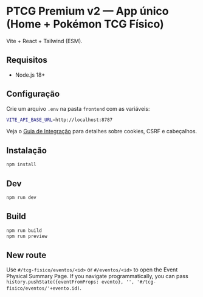 # PTCG Premium v2 — App único (Home + Pokémon TCG Físico)

Vite + React + Tailwind (ESM).

## Requisitos
- Node.js 18+

## Configuração
Crie um arquivo `.env` na pasta `frontend` com as variáveis:

```sh
VITE_API_BASE_URL=http://localhost:8787
```

Veja o [Guia de Integração](docs/INTEGRATION_GUIDE.md) para detalhes sobre cookies, CSRF e cabeçalhos.

## Instalação
```bash
npm install
```

## Dev
```bash
npm run dev
```

## Build
```bash
npm run build
npm run preview
```

## New route
Use `#/tcg-fisico/eventos/<id>` or `#/eventos/<id>` to open the Event Physical Summary Page. If you navigate programmatically, you can pass `history.pushState({eventFromProps: evento}, '', '#/tcg-fisico/eventos/'+evento.id)`.
